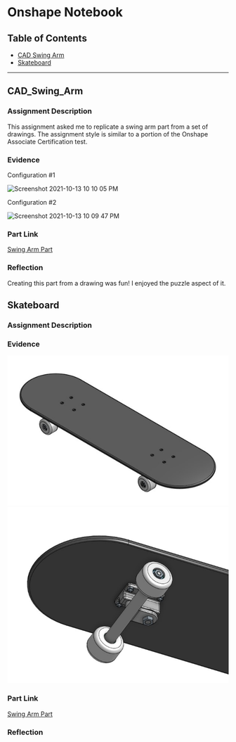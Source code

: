 # Onshape Notebook

## Table of Contents
* [CAD Swing Arm](#CAD_Swing_Arm)
* [Skateboard](#Skateboard)

---

## CAD_Swing_Arm 

### Assignment Description

This assignment asked me to replicate a swing arm part from a set of drawings. The assignment style is similar to a portion of the Onshape Associate Certification test.

### Evidence 

Configuration #1

![Screenshot 2021-10-13 10 10 05 PM](https://user-images.githubusercontent.com/89222808/137238893-1fb00671-a56e-4945-a0b9-d2524f2dbd67.png)

Configuration #2

![Screenshot 2021-10-13 10 09 47 PM](https://user-images.githubusercontent.com/89222808/137238944-1d552151-7784-423e-88ad-8f4976325d97.png)

### Part Link
[Swing Arm Part](https://cvilleschools.onshape.com/documents/a2e1de8649f0a4bf210113c6/w/b7a1966e53e01d11a44c4147/e/003adf8186a4c75a14071a3c?configuration=List_LwLrctkimvoh8i%3DDefault&renderMode=0&uiState=616da23d182faa28db148ae4)


### Reflection
Creating this part from a drawing was fun! I enjoyed the puzzle aspect of it. 

## Skateboard

### Assignment Description 
### Evidence
![Isometric](https://github.com/jbailey24/Engineering_4_Notebook/blob/main/Onshape/media/SkateboardIso.jpg)
![Underside](https://github.com/jbailey24/Engineering_4_Notebook/blob/main/Onshape/media/Skateboardunder.jpg)
### Part Link
[Swing Arm Part](https://cvilleschools.onshape.com/documents/183faca32d9b1453e1759a35/w/0bdd3badd5f24eb0cfd579c9/e/ae96ab5987203413b8621959?renderMode=0&uiState=616da2c73f4d65650e6c2d89)
### Reflection

